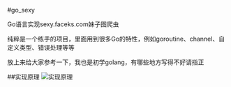 #go_sexy

Go语言实现sexy.faceks.com妹子图爬虫

纯粹是一个练手的项目，里面用到很多Go的特性，例如goroutine、channel、自定义类型、错误处理等等

放上来给大家参考一下，我也是初学golang，有哪些地方写得不好请指正

##实现原理
![实现原理](http://git.oschina.net/xpan-lu/go_sexy/attach_files/download?i=8105&u=http%3A%2F%2Ffiles.git.oschina.net%2Fgroup1%2FM00%2F00%2F52%2FcHwGbFS7ysCAVH1oAAB7iGedM3k470.png%3Ftoken%3D1d9ddb1570dc0bc65594ff3225f06a23%26ts%3D1421593298%26filename%3Dtheory.png)